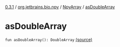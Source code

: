 [0.3.1](../../index.md) / [org.jetbrains.bio.npy](../index.md) / [NpyArray](index.md) / [asDoubleArray](.)

# asDoubleArray

`fun asDoubleArray(): DoubleArray` [(source)](https://github.com/JetBrains-Research/npy/blob/0.3.1/src/main/kotlin/org/jetbrains/bio/npy/Npy.kt#L329)